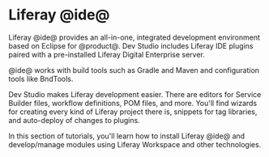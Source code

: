 # Liferay @ide@ [](id=liferay-ide)

Liferay @ide@ provides an all-in-one, integrated development environment based
on Eclipse for @product@. Dev Studio includes Liferay IDE plugins paired with
a pre-installed Liferay Digital Enterprise server.

@ide@ works with build tools such as Gradle and Maven and configuration tools
like BndTools.

Dev Studio makes Liferay development easier. There are editors for
Service Builder files, workflow definitions, POM files, and more. You'll find
wizards for creating every kind of Liferay project there is, snippets for tag
libraries, and auto-deploy of changes to plugins.

In this section of tutorials, you'll learn how to install Liferay @ide@ and
develop/manage modules using Liferay Workspace and other technologies.
